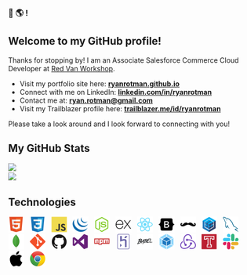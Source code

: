 ### 👋 🌎 !

## Welcome to my GitHub profile!

Thanks for stopping by! I am an Associate Salesforce Commerce Cloud Developer at [Red Van Workshop](https://redvanworkshop.com/).

- Visit my portfolio site here: [**ryanrotman.github.io**](https://ryanrotman.github.io/)
- Connect with me on LinkedIn: [**linkedin.com/in/ryanrotman**](https://www.linkedin.com/in/ryanrotman/)
- Contact me at: [**ryan.rotman@gmail.com**](mailto:ryan.rotman@gmail.com)
- Visit my Trailblazer profile here: [**trailblazer.me/id/ryanrotman**](https://trailblazer.me/id/ryanrotman)

Please take a look around and I look forward to connecting with you!

## My GitHub Stats

<p>
    <img src="https://github-readme-stats.vercel.app/api?username=ryanrotman&show_icons=true&theme=dark" />
    <br>
    <img src="https://github-readme-stats.vercel.app/api/top-langs/?username=ryanrotman&layout=compact&theme=dark" />
</p>

## Technologies

<p>
    <!-- HTML5 -->
        <img src="https://raw.githubusercontent.com/devicons/devicon/master/icons/html5/html5-original.svg" width="32" alt="HTML5" />
        &nbsp;
    <!-- CSS3 -->
        <img src="https://raw.githubusercontent.com/devicons/devicon/master/icons/css3/css3-original.svg" width="32" alt="CSS3" />
        &nbsp;
    <!-- JavaScript -->
        <img src="https://raw.githubusercontent.com/devicons/devicon/master/icons/javascript/javascript-original.svg" width="32" alt="JavaScript" />
        &nbsp;
    <!-- jQuery -->
        <img src="https://raw.githubusercontent.com/devicons/devicon/master/icons/jquery/jquery-original.svg" width="32" alt="jQuery" />
        &nbsp;
    <!-- NodeJS -->
        <img src="https://raw.githubusercontent.com/devicons/devicon/master/icons/nodejs/nodejs-original.svg" width="32" alt="NodeJS" />
        &nbsp;
    <!-- Express -->
        <img src="https://raw.githubusercontent.com/devicons/devicon/master/icons/express/express-original.svg" width="32" alt="Express" />
        &nbsp;
    <!-- React -->
        <img src="https://raw.githubusercontent.com/devicons/devicon/master/icons/react/react-original.svg" width="32" alt="React" />
        &nbsp;
    <!-- Bootstrap -->
        <img src="https://raw.githubusercontent.com/devicons/devicon/master/icons/bootstrap/bootstrap-plain.svg" width="32" alt="Bootstrap" />
        &nbsp;
    <!-- Handlebars -->
        <img src="https://raw.githubusercontent.com/devicons/devicon/master/icons/handlebars/handlebars-original.svg" width="32" alt="Handlebars" />
        &nbsp;
    <!-- Sequelize -->
        <img src="https://raw.githubusercontent.com/devicons/devicon/master/icons/sequelize/sequelize-original.svg" width="32" alt="Sequelize" />
        &nbsp;
    <!-- MySQL -->
        <img src="https://raw.githubusercontent.com/devicons/devicon/master/icons/mysql/mysql-original.svg" width="32" alt="MySQL" />
        &nbsp;
    <!-- MongoDB -->
        <img src="https://raw.githubusercontent.com/devicons/devicon/master/icons/mongodb/mongodb-original.svg" width="32" alt="MongoDB" />
        &nbsp;
    <!-- Git -->
        <img src="https://raw.githubusercontent.com/devicons/devicon/master/icons/git/git-original.svg" width="32" alt="Git" />
        &nbsp;
    <!-- GitHub -->
        <img src="https://raw.githubusercontent.com/devicons/devicon/master/icons/github/github-original.svg" width="32" alt="GitHub" />
        &nbsp;
    <!-- VisualStudio -->
        <img src="https://raw.githubusercontent.com/devicons/devicon/master/icons/visualstudio/visualstudio-plain.svg" width="32" alt="VisualStudio" />
        &nbsp;
    <!-- npm -->
        <img src="https://raw.githubusercontent.com/devicons/devicon/master/icons/npm/npm-original-wordmark.svg" width="32" alt="npm" />
        &nbsp;
    <!-- Heroku -->
        <img src="https://raw.githubusercontent.com/devicons/devicon/master/icons/heroku/heroku-original.svg" width="32" alt="Heroku" />
        &nbsp;
    <!-- Babel -->
        <img src="https://raw.githubusercontent.com/devicons/devicon/master/icons/babel/babel-plain.svg" width="32" alt="Babel" />
        &nbsp;
    <!-- Webpack -->
        <img src="https://raw.githubusercontent.com/devicons/devicon/master/icons/webpack/webpack-original.svg" width="32" alt="Webpack" />
        &nbsp;
    <!-- Redux -->
        <img src="https://raw.githubusercontent.com/devicons/devicon/ac557d6ff33ff370a5db99f97aeab35ea5c67fbd/icons/redux/redux-original.svg" width="32" alt="Webpack" />
    &nbsp;
    <!-- Travis -->
        <img src="https://raw.githubusercontent.com/devicons/devicon/master/icons/travis/travis-plain.svg" width="32" alt="Travis" />
        &nbsp;
    <!-- Slack -->
        <img src="https://raw.githubusercontent.com/devicons/devicon/master/icons/slack/slack-original.svg" width="32" alt="Slack" />
        &nbsp;
    <!-- Apple -->
        <img src="https://raw.githubusercontent.com/devicons/devicon/master/icons/apple/apple-original.svg" width="32" alt="Apple" />
        &nbsp;
    <!-- Chrome -->
        <img src="https://raw.githubusercontent.com/devicons/devicon/master/icons/chrome/chrome-original.svg" width="32" alt="Chrome" />
        &nbsp;
</p>

<!--
**ryanrotman/ryanrotman** is a ✨ _special_ ✨ repository because its `README.md` (this file) appears on your GitHub profile.

Here are some ideas to get you started:

- 🔭 I’m currently working on ...
- 🌱 I’m currently learning ...
- 👯 I’m looking to collaborate on ...
- 🤔 I’m looking for help with ...
- 💬 Ask me about ...
- 📫 How to reach me: ...
- 😄 Pronouns: ...
- ⚡ Fun fact: ...
-->
